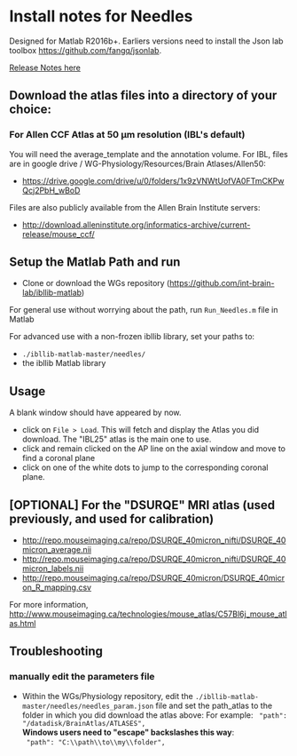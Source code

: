 # Install notes for Needles

Designed for Matlab R2016b+.
Earliers versions need to install the Json lab toolbox https://github.com/fangq/jsonlab.

[Release Notes here](release_notes.md)

## Download the atlas files into a directory of your choice:

### For Allen CCF Atlas at 50 µm resolution (IBL's default)
You will need the average_template and the annotation volume.
For IBL, files are in google drive / WG-Physiology/Resources/Brain Atlases/Allen50:
- 	https://drive.google.com/drive/u/0/folders/1x9zVNWtUofVA0FTmCKPwQcj2PbH_wBoD

Files are also publicly available from the Allen Brain Institute servers:
-   http://download.alleninstitute.org/informatics-archive/current-release/mouse_ccf/


## Setup the Matlab Path and run
-	Clone or download the WGs repository (https://github.com/int-brain-lab/ibllib-matlab)

For general use without worrying about the path, run `Run_Needles.m`  file in Matlab

For advanced use with a non-frozen ibllib library, set your paths to:
-	`./ibllib-matlab-master/needles/`
-	the ibllib Matlab library

## Usage
A blank window should have appeared by now.  
-	click on `File > Load`.  This will fetch and display the Atlas you did download. The "IBL25" atlas is the main one to use.
-	click and remain clicked on the AP line on the axial window and move to find a coronal plane
-	click on one of the white dots to jump to the corresponding coronal plane.


## [OPTIONAL] For the "DSURQE" MRI atlas (used previously, and used for calibration)
-	http://repo.mouseimaging.ca/repo/DSURQE_40micron_nifti/DSURQE_40micron_average.nii
-	http://repo.mouseimaging.ca/repo/DSURQE_40micron_nifti/DSURQE_40micron_labels.nii
-	http://repo.mouseimaging.ca/repo/DSURQE_40micron/DSURQE_40micron_R_mapping.csv

For more information, http://www.mouseimaging.ca/technologies/mouse_atlas/C57Bl6j_mouse_atlas.html

## Troubleshooting
### manually edit the parameters file
-	Within the WGs/Physiology repository, edit the `./ibllib-matlab-master/needles/needles_param.json` file and set the path_atlas to the folder in which you did download the atlas above:
For example: 
	` "path": "/datadisk/BrainAtlas/ATLASES",`  
**Windows users need to "escape" backslashes this way**:  
	` "path": "C:\\path\\to\\my\\folder",`  

